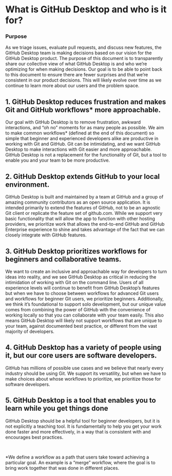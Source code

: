 # What is GitHub Desktop and who is it for?

### Purpose
As we triage issues, evaluate pull requests, and discuss new features, the GitHub Desktop team is 
making decisions based on our vision for the GitHub Desktop product. The purpose of this document 
is to transparently share our collective view of what GitHub Desktop is and who we’re optimizing 
for when making decisions. Our goal is to be able to point back to this document to ensure there are 
fewer surprises and that we’re consistent in our product decisions. This will likely evolve 
over time as we continue to learn more about our users and the problem space.

## 1. GitHub Desktop reduces frustration and makes Git and GitHub workflows* more approachable.

Our goal with GitHub Desktop is to remove frustration, awkward interactions, and “oh no” moments 
for as many people as possible. We aim to make common workflows* (defined at the end of this document) 
so simple that beginner and experienced developers alike are productive in working with Git and GitHub. 
Git can be intimidating, and we want GitHub Desktop to make interactions with Git easier and more 
approachable. GitHub Desktop is not a replacement for the functionality of Git, but a tool to enable 
you and your team to be more productive.

## 2. GitHub Desktop extends GitHub to your local environment.

GitHub Desktop is built and maintained by a team at GitHub and a group of amazing community contributors 
as an open source application. It is intended primarily to extend the features of GitHub, not to be an 
agnostic Git client or replicate the feature set of github.com. While we support very basic functionality 
that will allow the app to function with other hosting providers, we prioritize work that allows the 
end-to-end GitHub and GitHub Enterprise experience to shine and takes advantage of the fact that we can 
closely integrate with GitHub features.

## 3. GitHub Desktop prioritizes workflows for beginners and collaborative teams.

We want to create an inclusive and approachable way for developers to turn ideas into reality, and we see 
GitHub Desktop as critical in reducing the intimidation of working with Git on the command line. Users of 
all experience levels will continue to benefit from GitHub Desktop’s features but when we have to choose 
between workflows for advanced Git users and workflows for beginner Git users, we prioritize beginners. 
Additionally, we think it’s foundational to support solo development, but our unique value comes from combining 
the power of GitHub with the convenience of working locally so that you can collaborate with your team easily. 
This also means GitHub Desktop will likely not support workflows that are unique to your team, against 
documented best practice, or different from the vast majority of developers.

## 4. GitHub Desktop has a variety of people using it, but our core users are software developers.

GitHub has millions of possible use cases and we believe that nearly every industry should be using Git. 
We support its versatility, but when we have to make choices about whose workflows to prioritize, 
we prioritize those for software developers.

## 5. GitHub Desktop is a tool that enables you to learn while you get things done

GitHub Desktop should be a helpful tool for beginner developers, but it is not explicitly a teaching tool. 
It is fundamentally to help you get your work done faster and more effectively, in a way that is consistent 
with and encourages best practices.

&nbsp;&nbsp;&nbsp;&nbsp;

*We define a workflow as a path that users take toward achieving a particular goal. An example is a “merge” 
workflow, where the goal is to bring work together that was done in different places.
